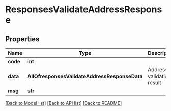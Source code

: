 # ResponsesValidateAddressResponse

## Properties
Name | Type | Description | Notes
------------ | ------------- | ------------- | -------------
**code** | **int** |  | [optional] 
**data** | **AllOfresponsesValidateAddressResponseData** | Address validation result | [optional] 
**msg** | **str** |  | [optional] 

[[Back to Model list]](../README.md#documentation-for-models) [[Back to API list]](../README.md#documentation-for-api-endpoints) [[Back to README]](../README.md)

